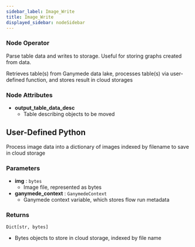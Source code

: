 ```yaml
---
sidebar_label: Image_Write
title: Image_Write
displayed_sidebar: nodeSidebar
---
```


### Node Operator
Parse table data and writes to storage.  Useful for storing graphs created from data.

Retrieves table(s) from Ganymede data lake, processes table(s) via user-defined function,
and stores result in cloud storages


### Node Attributes
- **output_table_data_desc**
  - Table describing objects to be moved
## User-Defined Python
Process image data into a dictionary of images indexed by filename to save in cloud storage


### Parameters
- **img** : `bytes`
    - Image file, represented as bytes
- **ganymede_context** : `GanymedeContext`
    - Ganymede context variable, which stores flow run metadata


### Returns
`Dict[str, bytes]`
  - Bytes objects to store in cloud storage, indexed by file name